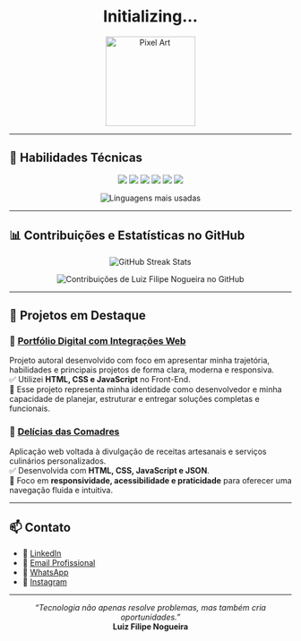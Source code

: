 <h1 align="center">Initializing...</h1>

<p align="center">
  <img src="img/pixel-art.gif" alt="Pixel Art" width="160" />
</p>

---

## 🚀 Habilidades Técnicas

<p align="center">
  <img src="https://img.shields.io/badge/HTML5-E34F26?style=for-the-badge&logo=html5&logoColor=white"&nbsp;&nbsp; />
  <img src="https://img.shields.io/badge/CSS3-1572B6?style=for-the-badge&logo=css3&logoColor=white"&nbsp;&nbsp; />
  <img src="https://img.shields.io/badge/JavaScript-F7DF1E?style=for-the-badge&logo=javascript&logoColor=black"&nbsp;&nbsp; />
  <img src="https://img.shields.io/badge/React-20232A?style=for-the-badge&logo=react&logoColor=61DAFB"&nbsp;&nbsp; />
  <img src="https://img.shields.io/badge/Node.js-339933?style=for-the-badge&logo=nodedotjs&logoColor=white"&nbsp;&nbsp; />
  <img src="https://img.shields.io/badge/Python-3776AB?style=for-the-badge&logo=python&logoColor=white"&nbsp;&nbsp; />
</p>

<p align="center">
  <img src="https://github-readme-stats.vercel.app/api/top-langs/?username=lfnje&layout=compact&theme=tokyonight" alt="Linguagens mais usadas" />
</p>

---

## 📊 Contribuições e Estatísticas no GitHub

<p align="center">
  <img src="https://github-readme-streak-stats.herokuapp.com?user=lfnje&theme=tokyonight&locale=pt-br" alt="GitHub Streak Stats" />
</p>

<p align="center">
  <img src="https://ssr-contributions-svg.vercel.app/_/lfnje?chart=3dbar&gap=0.6&scale=3&flatten=2&animation=wave&animation_duration=1&animation_delay=0.05&animation_amplitude=20&animation_frequency=0.5&animation_wave_center=10_0&format=svg&weeks=30&theme=cyan&dark=true" alt="Contribuições de Luiz Filipe Nogueira no GitHub" />
</p>

---

## 💼 Projetos em Destaque

### 🎯 [Portfólio Digital com Integrações Web](https://lfnje.github.io/Portf-lio-Digital/)
Projeto autoral desenvolvido com foco em apresentar minha trajetória, habilidades e principais projetos de forma clara, moderna e responsiva.  
✅ Utilizei **HTML, CSS e JavaScript** no Front-End.  
🎯 Esse projeto representa minha identidade como desenvolvedor e minha capacidade de planejar, estruturar e entregar soluções completas e funcionais.

### 🥘 [Delícias das Comadres](#)
Aplicação web voltada à divulgação de receitas artesanais e serviços culinários personalizados.  
✅ Desenvolvida com **HTML, CSS, JavaScript e JSON**.  
📱 Foco em **responsividade, acessibilidade e praticidade** para oferecer uma navegação fluida e intuitiva.

---

## 📫 Contato 

- 🔗 [LinkedIn](https://www.linkedin.com/in/luizfilipenogueira)  
- 📧 [Email Profissional](mailto:lfnjecorporativo@gmail.com?subject=Contato%20via%20GitHub&body=Ol%C3%A1.%20Como%20vai%3F%20Vi%20seu%20perfil%20no%20GitHub%20e%20gostaria%20de%20entrar%20em%20contato.)
- 💬 [WhatsApp](https://wa.me/5571982344467?text=Ol%C3%A1.%20Vi%20seu%20perfil%20no%20Linkedln.%20Gostaria%20de%20entrar%20em%20contato.)
- 📸 [Instagram](https://www.instagram.com/_lfnje)

---

<p align="center">
  <em>“Tecnologia não apenas resolve problemas, mas também cria oportunidades.”</em><br>
  <strong>Luiz Filipe Nogueira</strong>
</p>
